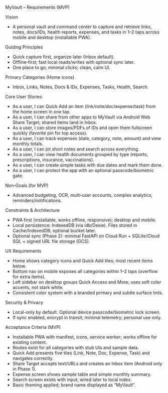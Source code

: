 MyVault – Requirements (MVP)

Vision
- A personal vault and command center to capture and retrieve links, notes, docs/IDs, health reports, expenses, and tasks in 1–2 taps across mobile and desktop (installable PWA).

Guiding Principles
- Quick capture first, organize later (Inbox default).
- Offline‑first; fast local reads/writes with optional sync later.
- One place to go; minimal clicks; clean, calm UI.

Primary Categories (Home icons)
- Inbox, Links, Notes, Docs & IDs, Expenses, Tasks, Health, Search.

Core User Stories
- As a user, I can Quick Add an item (link/note/doc/expense/task) from the home screen in one tap.
- As a user, I can share from other apps to MyVault via Android Web Share Target; shared items land in Inbox.
- As a user, I can store images/PDFs of IDs and open them fullscreen quickly (favorite pin for top access).
- As a user, I can track expenses (date, category, note, amount) and view monthly totals.
- As a user, I can jot short notes and search across everything.
- As a user, I can view health documents grouped by type (reports, prescriptions, insurance, vaccinations).
- As a user, I can create simple tasks with due dates and mark them done.
- As a user, I can protect the app with an optional passcode/biometric gate.

Non‑Goals (for MVP)
- Advanced budgeting, OCR, multi‑user accounts, complex analytics, reminders/notifications.

Constraints & Architecture
- PWA first (installable, works offline, responsive); desktop and mobile.
- Local persistence: IndexedDB (via idb/Dexie). Files stored in Cache/IndexedDB; optional bucket later.
- Optional sync (Phase 2): minimal FastAPI on Cloud Run + SQLite/Cloud SQL + signed URL file storage (GCS).

UX Requirements
- Home shows category icons and Quick Add tiles; most recent items below.
- Bottom nav on mobile exposes all categories within 1–2 taps (overflow for extra items).
- Left sidebar on desktop groups Quick Access and More; uses soft color accents, not stark white.
- Consistent color system with a branded primary and subtle surface tints.

Security & Privacy
- Local-only by default. Optional device passcode/biometric lock screen.
- If sync enabled, encrypt in transit; minimal telemetry; personal use only.

Acceptance Criteria (MVP)
- Installable PWA with manifest, icons, service worker; works offline for existing content.
- Routes exist for all categories with stub UIs and sample data.
- Quick Add presents five tiles (Link, Note, Doc, Expense, Task) and navigates correctly.
- Share Target accepts text/URLs and creates an Inbox item (Android only in Phase 1).
- Expense screen shows sample table and simple monthly summary.
- Search screen exists with input; wired later to local index.
- Basic theming applied; brand name displayed as “MyVault”.



